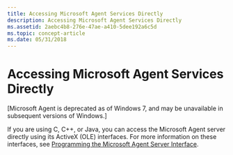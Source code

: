 ```yaml
---
title: Accessing Microsoft Agent Services Directly
description: Accessing Microsoft Agent Services Directly
ms.assetid: 2aebc4b8-276e-47ae-a410-5dee192a6c5d
ms.topic: concept-article
ms.date: 05/31/2018
---
```


# Accessing Microsoft Agent Services Directly

\[Microsoft Agent is deprecated as of Windows 7, and may be unavailable in subsequent versions of Windows.\]

If you are using C, C++, or Java, you can access the Microsoft Agent server directly using its ActiveX (OLE) interfaces. For more information on these interfaces, see [Programming the Microsoft Agent Server Interface](programming-the-microsoft-agent-server-interface.md).

 

 




